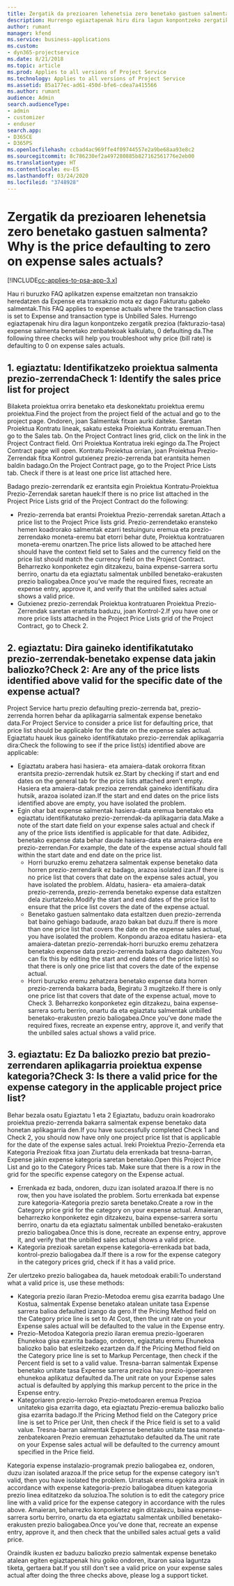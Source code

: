 ```yaml
---
title: Zergatik da prezioaren lehenetsia zero benetako gastuen salmenta?
description: Hurrengo egiaztapenak hiru dira lagun konpontzeko zergatik prezio expense salmenta benetako zenbatekoak kalkulatu, 0 defaulting da.
author: rumant
manager: kfend
ms.service: business-applications
ms.custom:
- dyn365-projectservice
ms.date: 8/21/2018
ms.topic: article
ms.prod: Applies to all versions of Project Service
ms.technology: Applies to all versions of Project Service
ms.assetid: 85a177ec-ad61-450d-bfe6-cdea7a415566
ms.author: rumant
audience: Admin
search.audienceType:
- admin
- customizer
- enduser
search.app:
- D365CE
- D365PS
ms.openlocfilehash: ccbad4ac969ffe4f09744557e2a9be68aa93e8c2
ms.sourcegitcommit: 8c786230ef2a497280885b827162561776e2eb00
ms.translationtype: HT
ms.contentlocale: eu-ES
ms.lasthandoff: 03/24/2020
ms.locfileid: "3748928"
---
```

# <a name="why-is-the-price-defaulting-to-zero-on-expense-sales-actuals"></a><span data-ttu-id="6a2c7-103">Zergatik da prezioaren lehenetsia zero benetako gastuen salmenta?</span><span class="sxs-lookup"><span data-stu-id="6a2c7-103">Why is the price defaulting to zero on expense sales actuals?</span></span>

[!INCLUDE[cc-applies-to-psa-app-3.x](../includes/cc-applies-to-psa-app-3x.md)]

<span data-ttu-id="6a2c7-104">Hau ri buruzko FAQ aplikatzen expense emaitzetan non transakzio heredatzen da Expense eta transakzio mota ez dago Fakturatu gabeko salmentak.</span><span class="sxs-lookup"><span data-stu-id="6a2c7-104">This FAQ applies to expense actuals where the transaction class is set to Expense and transaction type is Unbilled Sales.</span></span> <span data-ttu-id="6a2c7-105">Hurrengo egiaztapenak hiru dira lagun konpontzeko zergatik prezioa (fakturazio-tasa) expense salmenta benetako zenbatekoak kalkulatu, 0 defaulting da.</span><span class="sxs-lookup"><span data-stu-id="6a2c7-105">The following three checks will help you troubleshoot why price (bill rate) is defaulting to 0 on expense sales actuals.</span></span>

## <a name="check-1-identify-the-sales-price-list-for-project"></a><span data-ttu-id="6a2c7-106">1. egiaztatu: Identifikatzeko proiektua salmenta prezio-zerrenda</span><span class="sxs-lookup"><span data-stu-id="6a2c7-106">Check 1: Identify the sales price list for project</span></span>

<span data-ttu-id="6a2c7-107">Bilaketa proiektua orrira benetako eta deskonektatu proiektua eremu proiektua.</span><span class="sxs-lookup"><span data-stu-id="6a2c7-107">Find the project from the project field of the actual and go to the project page.</span></span> <span data-ttu-id="6a2c7-108">Ondoren, joan Salmentak fitxan aurki daiteke. Saretan Proiektua Kontratu lineak, sakatu esteka Proiektua Kontratu eremuan.</span><span class="sxs-lookup"><span data-stu-id="6a2c7-108">Then go to the Sales tab. On the Project Contract lines grid, click on the link in the Project Contract field.</span></span> <span data-ttu-id="6a2c7-109">Orri Proiektua Kontratua ireki egingo da.</span><span class="sxs-lookup"><span data-stu-id="6a2c7-109">The Project Contract page will open.</span></span> <span data-ttu-id="6a2c7-110">Kontratu Proiektua orrian, joan Proiektua Prezio-Zerrendak fitxa Kontrol gutxienez prezio-zerrenda bat erantsita hemen baldin badago.</span><span class="sxs-lookup"><span data-stu-id="6a2c7-110">On the Project Contract page, go to the Project Price Lists tab. Check if there is at least one price list attached here.</span></span>

<span data-ttu-id="6a2c7-111">Badago prezio-zerrendarik ez erantsita egin Proiektua Kontratu-Proiektua Prezio-Zerrendak saretan hauek:</span><span class="sxs-lookup"><span data-stu-id="6a2c7-111">If there is no price list attached in the Project Price Lists grid of the Project Contract do the following:</span></span>

- <span data-ttu-id="6a2c7-112">Prezio-zerrenda bat erantsi Proiektua Prezio-zerrendak saretan.</span><span class="sxs-lookup"><span data-stu-id="6a2c7-112">Attach a price list to the Project Price lists grid.</span></span> <span data-ttu-id="6a2c7-113">Prezio-zerrendetako eransteko hemen koadrorako salmentak ezarri testuinguru eremua eta prezio-zerrendako moneta-eremu bat etorri behar dute, Proiektua kontratuaren moneta-eremu onartzen.</span><span class="sxs-lookup"><span data-stu-id="6a2c7-113">The price lists allowed to be attached here should have the context field set to Sales and the currency field on the price list should match the currency field on the Project Contract.</span></span> <span data-ttu-id="6a2c7-114">Beharrezko konponketez egin ditzakezu, baina expense-sarrera sortu berriro, onartu da eta egiaztatu salmentak unbilled benetako-erakusten prezio baliogabea.</span><span class="sxs-lookup"><span data-stu-id="6a2c7-114">Once you’ve made the required fixes, recreate an expense entry, approve it, and verify that the unbilled sales actual shows a valid price.</span></span>
- <span data-ttu-id="6a2c7-115">Gutxienez prezio-zerrendak Proiektua kontratuaren Proiektua Prezio-Zerrendak saretan erantsita baduzu, joan Kontrol-2.</span><span class="sxs-lookup"><span data-stu-id="6a2c7-115">If you have one or more price lists attached in the Project Price Lists grid of the Project Contract, go to Check 2.</span></span>

## <a name="check-2-are-any-of-the-price-lists-identified-above-valid-for-the-specific-date-of-the-expense-actual"></a><span data-ttu-id="6a2c7-116">2. egiaztatu: Dira gaineko identifikatutako prezio-zerrendak-benetako expense data jakin baliozko?</span><span class="sxs-lookup"><span data-stu-id="6a2c7-116">Check 2: Are any of the price lists identified above valid for the specific date of the expense actual?</span></span>

<span data-ttu-id="6a2c7-117">Project Service hartu prezio defaulting prezio-zerrenda bat, prezio-zerrenda horren behar da aplikagarria salmentak expense benetako data.</span><span class="sxs-lookup"><span data-stu-id="6a2c7-117">For Project Service to consider a price list for defaulting price, that price list should be applicable for the date on the expense sales actual.</span></span> <span data-ttu-id="6a2c7-118">Egiaztatu hauek ikus gaineko identifikatutako prezio-zerrendak aplikagarria dira:</span><span class="sxs-lookup"><span data-stu-id="6a2c7-118">Check the following to see if the price list(s) identified above are applicable:</span></span>

- <span data-ttu-id="6a2c7-119">Egiaztatu arabera hasi hasiera- eta amaiera-datak orokorra fitxan erantsita prezio-zerrendak hutsik ez.</span><span class="sxs-lookup"><span data-stu-id="6a2c7-119">Start by checking if start and end dates on the general tab for the price lists attached aren’t empty.</span></span> <span data-ttu-id="6a2c7-120">Hasiera eta amaiera-datak prezioa zerrendak gaineko identifikatu dira hutsik, arazoa isolated izan.</span><span class="sxs-lookup"><span data-stu-id="6a2c7-120">If the start and end dates on the price lists identified above are empty, you have isolated the problem.</span></span> 
- <span data-ttu-id="6a2c7-121">Egin ohar bat expense salmentak hasiera-data eremua benetako eta egiaztatu identifikatutako prezio-zerrendak-da aplikagarria data.</span><span class="sxs-lookup"><span data-stu-id="6a2c7-121">Make a note of the start date field on your expense sales actual and check if any of the price lists identified is applicable for that date.</span></span> <span data-ttu-id="6a2c7-122">Adibidez, benetako expense data behar daude hasiera-data eta amaiera-data ere prezio-zerrendan.</span><span class="sxs-lookup"><span data-stu-id="6a2c7-122">For example, the date of the expense actual should fall within the start date and end date on the price list.</span></span> 
    - <span data-ttu-id="6a2c7-123">Horri buruzko eremu zehatzera salmentak expense benetako data horren prezio-zerrendarik ez badago, arazoa isolated izan.</span><span class="sxs-lookup"><span data-stu-id="6a2c7-123">If there is no price list that covers that date on the expense sales actual, you have isolated the problem.</span></span> <span data-ttu-id="6a2c7-124">Aldatu, hasiera- eta amaiera-datak prezio-zerrenda, prezio-zerrenda benetako expense data estaltzen dela ziurtatzeko.</span><span class="sxs-lookup"><span data-stu-id="6a2c7-124">Modify the start and end dates of the price list to ensure that the price list covers the date of the expense actual.</span></span> 
    - <span data-ttu-id="6a2c7-125">Benetako gastuen salmentako data estaltzen duen prezio-zerrenda bat baino gehiago badaude, arazo bakan bat duzu.</span><span class="sxs-lookup"><span data-stu-id="6a2c7-125">If there is more than one price list that covers the date on the expense sales actual, you have isolated the problem.</span></span> <span data-ttu-id="6a2c7-126">Konpondu arazoa editatu hasiera- eta amaiera-datetan prezio-zerrendak-horri buruzko eremu zehatzera benetako expense data prezio-zerrenda bakarra dago daitezen.</span><span class="sxs-lookup"><span data-stu-id="6a2c7-126">You can fix this by editing the start and end dates of the price list(s) so that there is only one price list that covers the date of the expense actual.</span></span> 
    - <span data-ttu-id="6a2c7-127">Horri buruzko eremu zehatzera benetako expense data horren prezio-zerrenda bakarra bada, Begiratu 3 mugitzeko.</span><span class="sxs-lookup"><span data-stu-id="6a2c7-127">If there is only one price list that covers that date of the expense actual, move to Check 3.</span></span>
<span data-ttu-id="6a2c7-128">Beharrezko konponketez egin ditzakezu, baina expense-sarrera sortu berriro, onartu da eta egiaztatu salmentak unbilled benetako-erakusten prezio baliogabea.</span><span class="sxs-lookup"><span data-stu-id="6a2c7-128">Once you’ve done made the required fixes, recreate an expense entry, approve it, and verify that the unbilled sales actual shows a valid price.</span></span>

## <a name="check-3-is-there-a-valid-price-for-the-expense-category-in-the-applicable-project-price-list"></a><span data-ttu-id="6a2c7-129">3. egiaztatu: Ez Da baliozko prezio bat prezio-zerrendaren aplikagarria proiektua expense kategoria?</span><span class="sxs-lookup"><span data-stu-id="6a2c7-129">Check 3: Is there a valid price for the expense category in the applicable project price list?</span></span> 

<span data-ttu-id="6a2c7-130">Behar bezala osatu Egiaztatu 1 eta 2 Egiaztatu, baduzu orain koadrorako proiektua prezio-zerrenda bakarra salmentak expense benetako data honetan aplikagarria den.</span><span class="sxs-lookup"><span data-stu-id="6a2c7-130">If you have successfully completed Check 1 and Check 2, you should now have only one project price list that is applicable for the date of the expense sales actual.</span></span> <span data-ttu-id="6a2c7-131">Ireki Proiektua Prezio-Zerrenda eta Kategoria Prezioak fitxa joan Ziurtatu dela errenkada bat tresna-barran, Expense jakin expense kategoria saretan benetako.</span><span class="sxs-lookup"><span data-stu-id="6a2c7-131">Open this Project Price List and go to the Category Prices tab. Make sure that there is a row in the grid for the specific expense category on the Expense actual.</span></span>
 
- <span data-ttu-id="6a2c7-132">Errenkada ez bada, ondoren, duzu izan isolated arazoa.</span><span class="sxs-lookup"><span data-stu-id="6a2c7-132">If there is no row, then you have isolated the problem.</span></span> <span data-ttu-id="6a2c7-133">Sortu errenkada bat expense zure kategoria-Kategoria prezio sareta benetako.</span><span class="sxs-lookup"><span data-stu-id="6a2c7-133">Create a row in the Category price grid for the category on your expense actual.</span></span> <span data-ttu-id="6a2c7-134">Amaieran, beharrezko konponketez egin ditzakezu, baina expense-sarrera sortu berriro, onartu da eta egiaztatu salmentak unbilled benetako-erakusten prezio baliogabea.</span><span class="sxs-lookup"><span data-stu-id="6a2c7-134">Once this is done, recreate an expense entry, approve it, and verify that the unbilled sales actual shows a valid price.</span></span> 
- <span data-ttu-id="6a2c7-135">Kategoria prezioak saretan expense kategoria-errenkada bat bada, kontrol-prezio baliogabea da.</span><span class="sxs-lookup"><span data-stu-id="6a2c7-135">If there is a row for the expense category in the category prices grid, check if it has a valid price.</span></span>

<span data-ttu-id="6a2c7-136">Zer ulertzeko prezio baliogabea da, hauek metodoak erabili:</span><span class="sxs-lookup"><span data-stu-id="6a2c7-136">To understand what a valid price is, use these methods:</span></span>

- <span data-ttu-id="6a2c7-137">Kategoria prezio ilaran Prezio-Metodoa eremu gisa ezarrita badago Une Kostua, salmentak Expense benetako atalean unitate tasa Expense sarrera balioa defaulted izango da gero.</span><span class="sxs-lookup"><span data-stu-id="6a2c7-137">If the Pricing Method field on the Category price line is set to At Cost, then the unit rate on your Expense sales actual will be defaulted to the value in the Expense entry.</span></span>
- <span data-ttu-id="6a2c7-138">Prezio-Metodoa Kategoria prezio ilaran eremua prezio-Igoeraren Ehunekoa gisa ezarrita badago, ondoren, egiaztatu eremu Ehunekoa baliozko balio bat esleitzeko ezartzen da.</span><span class="sxs-lookup"><span data-stu-id="6a2c7-138">If the Pricing Method field on the Category price line is set to Markup Percentage, then check if the Percent field is set to a valid value.</span></span> <span data-ttu-id="6a2c7-139">Tresna-barran salmentak Expense benetako unitate tasa Expense sarrera prezioa hau prezio-igoeraren ehunekoa aplikatuz defaulted da.</span><span class="sxs-lookup"><span data-stu-id="6a2c7-139">The unit rate on your Expense sales actual is defaulted by applying this markup percent to the price in the Expense entry.</span></span>
- <span data-ttu-id="6a2c7-140">Kategoriaren prezio-lerroko Prezio-metodoaren eremua Prezioa unitateko gisa ezarrita dago, eta egiaztatu Prezio-eremua baliozko balio gisa ezarrita badago.</span><span class="sxs-lookup"><span data-stu-id="6a2c7-140">If the Pricing Method field on the Category price line is set to Price per Unit, then check if the Price field is set to a valid value.</span></span> <span data-ttu-id="6a2c7-141">Tresna-barran salmentak Expense benetako unitate tasa moneta-zenbatekoaren Prezio eremuan zehaztutako defaulted da.</span><span class="sxs-lookup"><span data-stu-id="6a2c7-141">The unit rate on your Expense sales actual will be defaulted to the currency amount specified in the Price field.</span></span>

<span data-ttu-id="6a2c7-142">Kategoria expense instalazio-programak prezio baliogabea ez, ondoren, duzu izan isolated arazoa.</span><span class="sxs-lookup"><span data-stu-id="6a2c7-142">If the price setup for the expense category isn't valid, then you have isolated the problem.</span></span> <span data-ttu-id="6a2c7-143">Urratsak eremu egokira arauak in accordance with expense kategoria-prezio baliogabea dituen kategoria prezio linea editatzeko da soluzioa.</span><span class="sxs-lookup"><span data-stu-id="6a2c7-143">The solution is to edit the category price line with a valid price for the expense category in accordance with the rules above.</span></span> <span data-ttu-id="6a2c7-144">Amaieran, beharrezko konponketez egin ditzakezu, baina expense-sarrera sortu berriro, onartu da eta egiaztatu salmentak unbilled benetako-erakusten prezio baliogabea.</span><span class="sxs-lookup"><span data-stu-id="6a2c7-144">Once you’ve done that, recreate an expense entry, approve it, and then check that the unbilled sales actual gets a valid price.</span></span>

<span data-ttu-id="6a2c7-145">Oraindik ikusten ez baduzu baliozko prezio salmentak expense benetako atalean egiten egiaztapenak hiru goiko ondoren, itxaron saioa laguntza tiketa, gertaera bat.</span><span class="sxs-lookup"><span data-stu-id="6a2c7-145">If you still don't see a valid price on your expense sales actual after doing the three checks above, please log a support ticket.</span></span>


